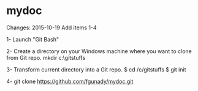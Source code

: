 # mydoc

Changes:
2015-10-19 Add items 1-4

1- Launch "Git Bash"

2- Create a directory on your Windows machine where you want
to clone from Git repo.
mkdir c:\gitstuffs

3- Transform current directory into a Git repo.
$ cd /c/gitstuffs
$ git init

4- 
git clone https://github.com/fgunady/mydoc.git
